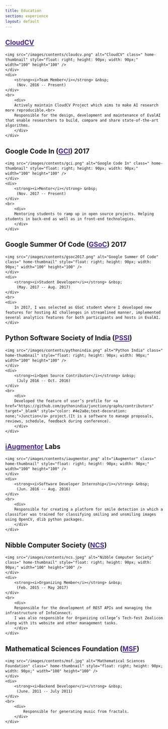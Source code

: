 ```yaml
---
title: Education
section: experience
layout: default
---
```


<div class="hfeed">

<!-- CloudCV -->
  <div class="hentry post project-batch-title">
        <h2><a href="https://cloudcv.org" target="_blank" style="color: #4e2a8e;">CloudCV</a></h2>
  </div>

  <div class="hentry post">
    <div class="entry-summary">
    <div>
      
    <img src="/images/contents/cloudcv.png" alt="CloudCV" class=" home-thumbnail" style="float: right; height: 90px; width: 90px;" width="100" height="100" />
    </div>
    <div>
        <strong><i>Team Member</i></strong> &nbsp;
         (Nov. 2016 -- Present) 
    </div>
    <br>
        <div>
        Actively maintain CloudCV Project which aims to make AI research more reproducible.<br>
        Responsible for the design, development and maintenance of EvalAI that enable researchers to build, compare and share state-of-the-art algorithms.
        </div>
    </div>
  </div>
      

<!-- Google Code In -->
  <div class="hentry post project-batch-title">
        <h2>Google Code In (<a href="https://codein.withgoogle.com/" target="_blank" style="color: #4e2a8e;">GCI</a>) 2017</h2>
  </div>

  <div class="hentry post">
    <div class="entry-summary">
    <div>
      
    <img src="/images/contents/gci.png" alt="Google Code In" class=" home-thumbnail" style="float: right; height: 90px; width: 90px;" width="100" height="100" />
    </div>
    <div>
        <strong><i>Mentor</i></strong> &nbsp;
         (Nov. 2017 -- Present) 
    </div>
    <br>
        <div>
        Mentoring students to ramp up in open source projects. Helping students in back-end as well as in front-end technologies.
        </div>
    </div>
  </div>

<!-- Google Summer Of Code 2017 -->
  <div class="hentry post project-batch-title">
        <h2>Google Summer Of Code (<a href="https://summerofcode.withgoogle.com/archive/2017/organizations/6419112360148992/" target="_blank" style="color: #4e2a8e;">GSoC</a>) 2017</h2>
  </div>

  <div class="hentry post">
    <div class="entry-summary">
    <div>
      
    <img src="/images/contents/gsoc2017.png" alt="Google Summer Of Code" class=" home-thumbnail" style="float: right; height: 90px; width: 90px;" width="100" height="100" />
    </div>
    <div>
        <strong><i>Student Developer</i></strong> &nbsp;
         (May. 2017 -- Aug. 2017) 
    </div>
    <br>
    <div>
        In 2017, I was selected as GSoC student where I developed new features for hosting AI challenges in streamlined manner, implemented several analytics features for both participants and hosts in EvalAI.
    </div>
  </div>
  </div>

  <!-- Google Code In -->
  <div class="hentry post project-batch-title">
        <h2>Python Software Society of India (<a href="https://github.com/pythonindia" target="_blank" style="color: #4e2a8e;">PSSI</a>)</h2>
  </div>

  <div class="hentry post">
    <div class="entry-summary">
    <div>
      
    <img src="/images/contents/pythonindia.png" alt="Python India" class=" home-thumbnail" style="float: right; height: 90px; width: 90px;" width="100" height="100" />
    </div>
    <div>
        <strong><i>Open Source Contributor</i></strong> &nbsp;
         (July 2016 -- Oct. 2016) 
    </div>
    <br>
        <div>
        Developed the feature of user’s profile for <a href="https://github.com/pythonindia/junction/graphs/contributors" target="_blank" style="color: #4e2a8e;text-decoration: none;">Junction</a> project.(It is a software to manage proposals, reviews, schedule, feedback during conference).
        </div>
    </div>
  </div>

  <!-- Google Code In -->
  <div class="hentry post project-batch-title">
        <h2><a href="https://www.iaugmentor.com/" target="_blank" style="color: #4e2a8e;">iAugmentor</a> Labs</h2>
  </div>

  <div class="hentry post">
    <div class="entry-summary">
    <div>
      
    <img src="/images/contents/iaugmentor.png" alt="iAugmentor" class=" home-thumbnail" style="float: right; height: 90px; width: 90px;" width="100" height="100" />
    </div>
    <div>
        <strong><i>Software Developer Internship</i></strong> &nbsp;
         (Jun. 2016 -- Aug. 2016) 
    </div>
    <br>
        <div>
        Responsible for creating a platform for smile detection in which a classifier was trained for classifying smiling and unsmiling images using OpenCV, dlib python packages.
        </div>
    </div>
  </div>

  <!-- Google Code In -->
  <div class="hentry post project-batch-title">
        <h2>Nibble Computer Society (<a href="http://hackncs.com" target="_blank" style="color: #4e2a8e;">NCS</a>)</h2>
  </div>

  <div class="hentry post">
    <div class="entry-summary">
    <div>
      
    <img src="/images/contents/ncs.jpeg" alt="Nibble Computer Society" class=" home-thumbnail" style="float: right; height: 90px; width: 90px;" width="100" height="100" />
    </div>
    <div>
        <strong><i>Organizing Member</i></strong> &nbsp;
         (Feb. 2015 -- May 2017) 
    </div>
    <br>
        <div>
        Responsible for the development of REST APIs and managing the infrastructure of InfoConnect.
        I was also responsible for Organizing college’s Tech-fest Zealicon along with its website and other management tasks.
        </div>
    </div>
  </div>

  <!-- Google Code In -->
  <div class="hentry post project-batch-title">
        <h2>Mathematical Sciences Foundation (<a href="http://www.mathscifound.org/" target="_blank" style="color: #4e2a8e;">MSF</a>)</h2>
  </div>

  <div class="hentry post">
    <div class="entry-summary">
    <div>
      
    <img src="/images/contents/msf.jpg" alt="Mathematical Sciences Foundation" class=" home-thumbnail" style="float: right; height: 90px; width: 90px;" width="100" height="100" />
    </div>
    <div>
        <strong><i>Backend Developer</i></strong> &nbsp;
         (June. 2011 -- July 2011) 
    </div>
    <br>
        <div>
            Responsible for generating music from fractals.
        </div>
    </div>
  </div>
</div>
